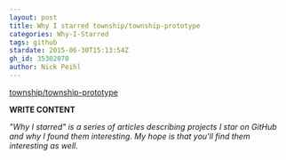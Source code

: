 ```yaml
---
layout: post
title: Why I starred township/township-prototype
categories: Why-I-Starred
tags: github
stardate: 2015-06-30T15:13:54Z
gh_id: 35302070
author: Nick Peihl
---
```


[township/township-prototype](star.repo.html_url)

**WRITE CONTENT**

*"Why I starred" is a series of articles describing projects I star on GitHub and why I found them interesting. My hope is that you'll find them interesting as well.*

